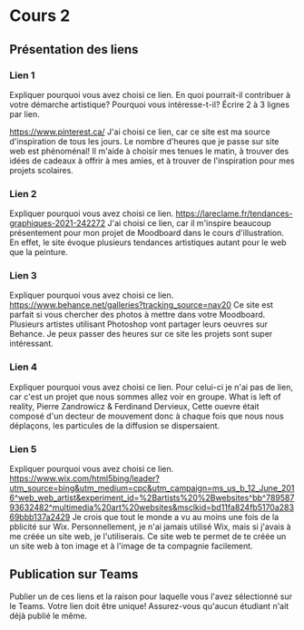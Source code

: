 # Cours 2
## Présentation des liens

### Lien 1 
Expliquer pourquoi vous avez choisi ce lien. En quoi pourrait-il contribuer à votre démarche artistique? Pourquoi vous intéresse-t-il? Écrire 2 à 3 lignes par lien. 

https://www.pinterest.ca/
J'ai choisi ce lien, car ce site est ma source d'inspiration de tous les jours. Le nombre d'heures que je passe sur site web est phénoménal! Il m'aide à choisir mes tenues le matin, à trouver des idées de cadeaux à offrir à mes amies, et à trouver de l'inspiration pour mes projets scolaires.

### Lien 2 
Expliquer pourquoi vous avez choisi ce lien.
https://lareclame.fr/tendances-graphiques-2021-242272 
J'ai choisi ce lien, car il m'inspire beaucoup présentement pour mon projet de Moodboard dans le cours d'illustration. En effet, le site évoque plusieurs tendances artistiques autant pour le web que la peinture.

### Lien 3 
Expliquer pourquoi vous avez choisi ce lien.  https://www.behance.net/galleries?tracking_source=nav20
Ce site est parfait si vous chercher des photos à mettre dans votre Moodboard. Plusieurs artistes utilisant Photoshop vont partager leurs oeuvres sur Behance. Je peux passer des heures sur ce site les projets sont super intéressant.

### Lien 4 
Expliquer pourquoi vous avez choisi ce lien. 
Pour celui-ci je n'ai pas de lien, car c'est un projet que nous sommes allez voir en groupe. What is left of reality, Pierre Zandrowicz & Ferdinand Dervieux, Cette ouevre était composé d'un decteur de mouvement donc à chaque fois que nous nous déplaçons, les particules de la diffusion se dispersaient. 
### Lien 5 
Expliquer pourquoi vous avez choisi ce lien.  https://www.wix.com/html5bing/leader?utm_source=bing&utm_medium=cpc&utm_campaign=ms_us_b_12_June_2016^web_web_artist&experiment_id=%2Bartists%20%2Bwebsites^bb^78958793632482^multimedia%20art%20websites&msclkid=bd11fa824fb5170a28369bbb137a2429 Je crois que tout le monde a vu au moins une fois de la pblicité sur Wix. Personnellement, je n'ai jamais utilisé Wix, mais si j'avais à me créée un site web, je l'utiliserais. Ce site web te permet de te créée un un site web à ton image et à l'image de ta compagnie facilement. 

## Publication sur Teams
Publier un de ces liens et la raison pour laquelle vous l'avez sélectionné sur le Teams. Votre lien doit être unique! Assurez-vous qu'aucun étudiant n'ait déjà publié le même. 
